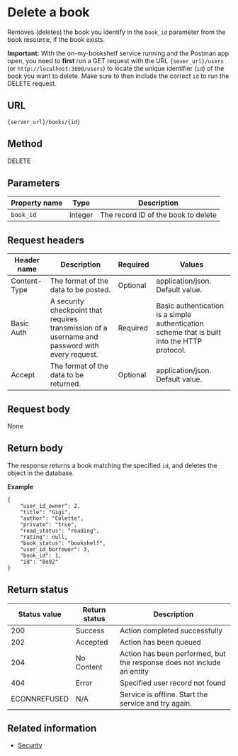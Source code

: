 # Delete a book

Removes (deletes) the book you identify in the `book_id` parameter from the book resource, if the book exists.

**Important:** With the on-my-bookshelf service running and the Postman app open, you need to **first** run a GET request with the URL `{sever_url}/users` (or `http://localhost:3000/users`) to locate the unique identifier (`id`) of the book you want to delete. Make sure to then include the correct `id` to run the DELETE request.

## URL

```shell
{server_url}/books/{id}
```

## Method

DELETE

## Parameters

| Property name  | Type    | Description                         |
| -------------- | ------- | ----------------------------------- |
| `book_id`      | integer | The record ID of the book to delete |

## Request headers

| Header name | Description | Required | Values |
| -------------- | ------ | ------------ |------------ |
| Content-Type | The format of the data to be posted. | Optional | application/json. Default value. |
| Basic Auth | A security checkpoint that requires transmission of a username and password with every request. | Required | Basic authentication is a simple authentication scheme that is built into the HTTP protocol. |
| Accept | The format of the data to be returned. | Optional | application/json. Default value. |

## Request body
None

## Return body

The response returns a book matching the specified `id`, and deletes the object in the database.


**Example**

```
{
    "user_id_owner": 2,
    "title": "Gigi",
    "author": "Colette",
    "private": "true",
    "read_status": "reading",
    "rating": null,
    "book_status": "bookshelf",
    "user_id_borrower": 3,
    "book_id": 1,
    "id": "0e92"
}
```

## Return status

| Status value | Return status | Description |
| ------------- | ----------- | ----------- |
| 200 | Success | Action completed successfully |
| 202 | Accepted| Action has been queued |
| 204 | No Content| Action has been performed, but the response does not include an entity |
| 404 | Error | Specified user record not found |
|  ECONNREFUSED | N/A | Service is offline. Start the service and try again. |

## Related information

* [Security](quickstart.md#security)